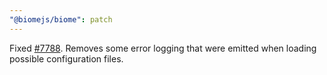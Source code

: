 ```yaml
---
"@biomejs/biome": patch
---
```


Fixed [#7788](https://github.com/biomejs/biome/issues/7788). Removes some error logging that were emitted when loading possible configuration files.
